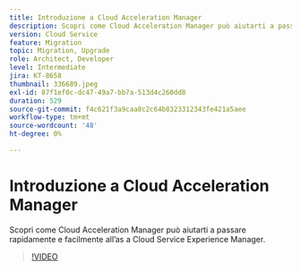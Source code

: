 ```yaml
---
title: Introduzione a Cloud Acceleration Manager
description: Scopri come Cloud Acceleration Manager può aiutarti a passare rapidamente e facilmente all’as a Cloud Service Experience Manager.
version: Cloud Service
feature: Migration
topic: Migration, Upgrade
role: Architect, Developer
level: Intermediate
jira: KT-8658
thumbnail: 336689.jpeg
exl-id: 87f1ef0c-dc47-49a7-bb7a-513d4c260dd8
duration: 529
source-git-commit: f4c621f3a9caa8c2c64b8323312343fe421a5aee
workflow-type: tm+mt
source-wordcount: '48'
ht-degree: 0%

---
```


# Introduzione a Cloud Acceleration Manager

Scopri come Cloud Acceleration Manager può aiutarti a passare rapidamente e facilmente all’as a Cloud Service Experience Manager.

>[!VIDEO](https://video.tv.adobe.com/v/336689?quality=12&learn=on)
